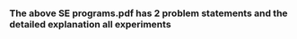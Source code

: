 ### The above SE programs.pdf has 2 problem statements and the detailed explanation all experiments
